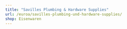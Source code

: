 ```yaml
---
title: "Savilles Plumbing & Hardware Supplies"
url: /euroa/savilles-plumbing-und-hardware-supplies/
shop: Eisenwaren
---
```

